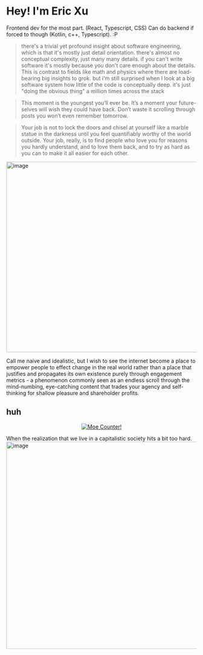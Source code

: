 
# Hey! I'm Eric Xu

Frontend dev for the most part. (React, Typescript, CSS) Can do backend if forced to though (Kotlin, c++, Typescript). :P 

> there's a trivial yet profound insight about software engineering, which is that it's mostly just detail orientation. there's almost no conceptual complexity, just many many details. if you can't write software it's mostly because you don't care enough about the details.
> This is contrast to fields like math and physics where there are load-bearing big insights to grok. but i'm still surprised when I look at a big software system how little of the code is conceptually deep. it's just "doing the obvious thing" a million times across the stack

> This moment is the youngest you’ll ever be. It’s a moment your future-selves will wish they could have back. Don’t waste it scrolling through posts you won’t even remember tomorrow.

> Your job is not to lock the doors and chisel at yourself like a marble statue in the darkness until you feel quantifiably worthy of the world outside. Your job, really, is to find people who love you for reasons you hardly understand, and to love them back, and to try as hard as you can to make it all easier for each other.


<img width="910" height="504" alt="image" src="https://github.com/user-attachments/assets/b16b7630-17e2-4c25-81e6-134ded5b48ff" />

Call me naive and idealistic, but I wish to see the internet become a place to empower people to effect change in the real world rather than a place that justifies and propagates its own existence purely through engagement metrics - a phenomenon commonly seen as an endless scroll through the mind-numbing, eye-catching content that trades your agency and self-thinking for shallow pleasure and shareholder profits.

## huh
<p align="center">
  <a href="https://count.getloli.com" target="_blank">
    <img alt="Moe Counter!" src="https://count.getloli.com/@cirex-web?name=cirex-web&theme=booru-lewd&padding=7&offset=0&align=top&scale=2&pixelated=0&darkmode=auto">
  </a>
</p>

When the realization that we live in a capitalistic society hits a bit too hard.
<img width="901" height="548" alt="image" src="https://github.com/user-attachments/assets/32099975-af4a-4f4f-916f-1d73ecd6a54b" />

